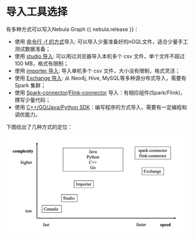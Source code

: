 # 导入工具选择

有多种方式可以写入Nebula Graph {{ nebula.release }}：

- 使用 [命令行 -f 的方式](../2.quick-start/3.connect-to-nebula-graph.md)导入: 可以导入少量准备好的nGQL文件，适合少量手工测试数据准备；
- 使用 [studio 导入](../nebula-studio/quick-start/st-ug-import-data.md): 可以用过浏览器导入本机多个 csv 文件，单个文件不超过 100 MB，格式有限制； 
- 使用 [importer 导入](../nebula-importer/use-importer.md): 导入单机多个 csv 文件，大小没有限制，格式灵活；
- 使用 [Exchange 导入](../nebula-exchange/about-exchange/ex-ug-what-is-exchange.md): 从 Neo4j, Hive, MySQL等多种源分布式导入，需要有 Spark 集群；
- 使用 [Spark-connector](../spark-connector/sc-ug-what-is-spark-connector.md)/[Flink-connector](../nebula-flink/nf-ug-what-is-flink-connector.md) 导入：有相应组件(Spark/Flink)，撰写少量代码；
- 使用 [C++/GO/Java/Python SDK](../20.appendix/6.eco-tool-version.md)：编写程序的方式导入，需要有一定编程和调优能力。

下图给出了几种方式的定位：

 ![image](../images/write-choice.png)

